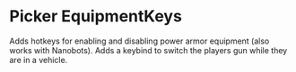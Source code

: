 # Picker EquipmentKeys

Adds hotkeys for enabling and disabling power armor equipment (also works with Nanobots).
Adds a keybind to switch the players gun while they are in a vehicle.
